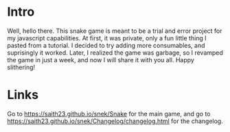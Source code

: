 # Intro
Well, hello there. This snake game is meant to be a trial and error project for my javascript capabilities. At first, it was private, only a fun little thing I pasted from a tutorial. I decided to try adding more consumables, and suprisingly it worked. Later, I realized the game was garbage, so I revamped the game in just a week, and now I will share it with you all. Happy slithering!
# Links
Go to https://saith23.github.io/snek/Snake for the main game, and go to https://saith23.github.io/snek/Changelog/changelog.html for the changelog.
